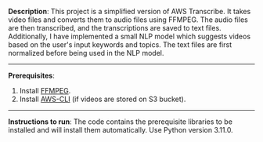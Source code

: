 **Description**: This project is a simplified version of AWS Transcribe. It takes video files and converts them to audio files using FFMPEG. The audio files are then transcribed, and the transcriptions are saved to text files. Additionally, I have implemented a small NLP model which suggests videos based on the user's input keywords and topics. The text files are first normalized before being used in the NLP model.

-----------------------------------------------------------------------------------------------------------------------------

**Prerequisites**: 
  1. Install [FFMPEG](https://ffmpeg.org/download.html).
  2. Install [AWS-CLI](https://docs.aws.amazon.com/cli/latest/userguide/getting-started-install.html) (if videos are stored on S3 bucket).

-----------------------------------------------------------------------------------------------------------------------------

**Instructions to run**: The code contains the prerequisite libraries to be installed and will install them automatically. Use Python version 3.11.0.
